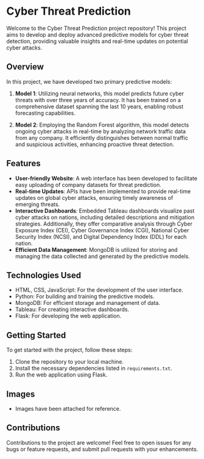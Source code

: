 # Cyber Threat Prediction

Welcome to the Cyber Threat Prediction project repository! This project aims to develop and deploy advanced predictive models for cyber threat detection, providing valuable insights and real-time updates on potential cyber attacks.

## Overview

In this project, we have developed two primary predictive models:

1. **Model 1**: Utilizing neural networks, this model predicts future cyber threats with over three years of accuracy. It has been trained on a comprehensive dataset spanning the last 10 years, enabling robust forecasting capabilities.

2. **Model 2**: Employing the Random Forest algorithm, this model detects ongoing cyber attacks in real-time by analyzing network traffic data from any company. It efficiently distinguishes between normal traffic and suspicious activities, enhancing proactive threat detection.

## Features

- **User-friendly Website**: A web interface has been developed to facilitate easy uploading of company datasets for threat prediction.
- **Real-time Updates**: APIs have been implemented to provide real-time updates on global cyber attacks, ensuring timely awareness of emerging threats.
- **Interactive Dashboards**: Embedded Tableau dashboards visualize past cyber attacks on nations, including detailed descriptions and mitigation strategies. Additionally, they offer comparative analysis through Cyber Exposure Index (CEI), Cyber Governance Index (CGI), National Cyber Security Index (NCSI), and Digital Dependency Index (DDL) for each nation.
- **Efficient Data Management**: MongoDB is utilized for storing and managing the data collected and generated by the predictive models.

## Technologies Used

- HTML, CSS, JavaScript: For the development of the user interface.
- Python: For building and training the predictive models.
- MongoDB: For efficient storage and management of data.
- Tableau: For creating interactive dashboards.
- Flask: For developing the web application.

## Getting Started

To get started with the project, follow these steps:

1. Clone the repository to your local machine.
2. Install the necessary dependencies listed in `requirements.txt`.
3. Run the web application using Flask.

## Images

- Images have been attached for reference.

## Contributions

Contributions to the project are welcome! Feel free to open issues for any bugs or feature requests, and submit pull requests with your enhancements.
